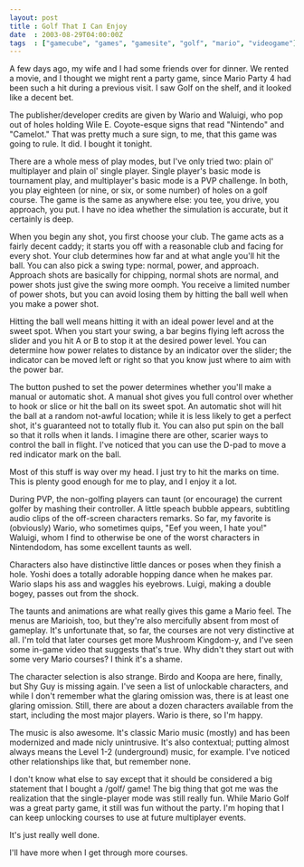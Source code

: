 ```yaml
---
layout: post
title : Golf That I Can Enjoy
date  : 2003-08-29T04:00:00Z
tags  : ["gamecube", "games", "gamesite", "golf", "mario", "videogame"]
---
```

A few days ago, my wife and I had some friends over for dinner.  We rented a movie, and I thought we might rent a party game, since Mario Party 4 had been such a hit during a previous visit.  I saw Golf on the shelf, and it looked like a decent bet.

The publisher/developer credits are given by Wario and Waluigi, who pop out of holes holding Wile E. Coyote-esque signs that read "Nintendo" and "Camelot." That was pretty much a sure sign, to me, that this game was going to rule.  It did.  I bought it tonight.

There are a whole mess of play modes, but I've only tried two: plain ol' multiplayer and plain ol' single player.  Single player's basic mode is tournament play, and multiplayer's basic mode is a PVP challenge.  In both, you play eighteen (or nine, or six, or some number) of holes on a golf course.  The game is the same as anywhere else: you tee, you drive, you approach, you put. I have no idea whether the simulation is accurate, but it certainly is deep.

When you begin any shot, you first choose your club.  The game acts as a fairly decent caddy;  it starts you off with a reasonable club and facing for every shot.  Your club determines how far and at what angle you'll hit the ball.  You can also pick a swing type: normal, power, and approach.  Approach shots are basically for chipping, normal shots are normal, and power shots just give the swing more oomph.  You receive a limited number of power shots, but you can avoid losing them by hitting the ball well when you make a power shot.

Hitting the ball well means hitting it with an ideal power level and at the sweet spot.  When you start your swing, a bar begins flying left across the slider and you hit A or B to stop it at the desired power level.  You can determine how power relates to distance by an indicator over the slider; the indicator can be moved left or right so that you know just where to aim with the power bar.

The button pushed to set the power determines whether you'll make a manual or automatic shot.  A manual shot gives you full control over whether to hook or slice or hit the ball on its sweet spot.  An automatic shot will hit the ball at a random not-awful location; while it is less likely to get a perfect shot, it's guaranteed not to totally flub it.  You can also put spin on the ball so that it rolls when it lands.  I imagine there are other, scarier ways to control the ball in flight.  I've noticed that you can use the D-pad to move a red indicator mark on the ball.  

Most of this stuff is way over my head.  I just try to hit the marks on time. This is plenty good enough for me to play, and I enjoy it a lot.

During PVP, the non-golfing players can taunt (or encourage) the current golfer by mashing their controller.  A little speach bubble appears, subtitling audio clips of the off-screen characters remarks.  So far, my favorite is (obviously) Wario, who sometimes quips, "Eef you ween, I hate you!"  Waluigi, whom I find to otherwise be one of the worst characters in Nintendodom, has some excellent taunts as well.

Characters also have distinctive little dances or poses when they finish a hole.  Yoshi does a totally adorable hopping dance when he makes par.  Wario slaps his ass and waggles his eyebrows.  Luigi, making a double bogey, passes out from the shock.

The taunts and animations are what really gives this game a Mario feel.  The menus are Marioish, too, but they're also mercifully absent from most of gameplay.  It's unfortunate that, so far, the courses are not very distinctive at all.  I'm told that later courses get more Mushroom Kingdom-y, and I've seen some in-game video that suggests that's true.  Why didn't they start out with some very Mario courses?  I think it's a shame.

The character selection is also strange.  Birdo and Koopa are here, finally, but Shy Guy is missing again.  I've seen a list of unlockable characters, and while I don't remember what the glaring omission was, there is at least one glaring omission.  Still, there are about a dozen characters available from the start, including the most major players.  Wario is there, so I'm happy.

The music is also awesome.  It's classic Mario music (mostly) and has been modernized and made nicly unintrusive.  It's also contextual; putting almost always means the Level 1-2 (underground) music, for example.  I've noticed other relationships like that, but remember none.

I don't know what else to say except that it should be considered a big statement that I bought a /golf/ game!  The big thing that got me was the realization that the single-player mode was still really fun.  While Mario Golf was a great party game, it still was fun without the party.  I'm hoping that I can keep unlocking courses to use at future multiplayer events.

It's just really well done.

I'll have more when I get through more courses.

